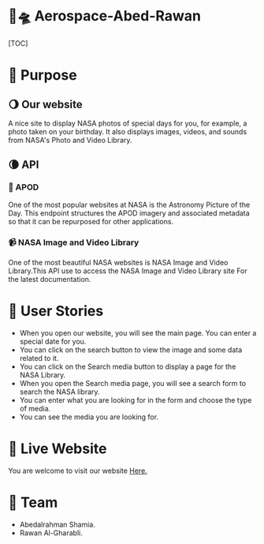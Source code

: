 # :satellite:🛸 Aerospace-Abed-Rawan

[TOC]

# :pushpin: Purpose 

## :waning_gibbous_moon: Our website 
A nice site to display NASA photos of special days for you, for example, a photo taken on your birthday. It also displays images, videos, and sounds from NASA's Photo and Video Library.
## :waning_crescent_moon: API 

### :satellite: APOD 
One of the most popular websites at NASA is the Astronomy Picture of the Day. This endpoint structures the APOD imagery and associated metadata so that it can be repurposed for other applications.

### :video_camera: NASA Image and Video Library 
One of the most beautiful NASA websites is NASA Image and Video Library.This API use to access the NASA Image and Video Library site For the latest documentation.

# :book: User Stories 
* When you open our website, you will see the main page. You can enter a special date for you.
* You can click on the search button to view the image and some data related to it.
* You can click on the Search media button to display a page for the NASA Library.
* When you open the Search media page, you will see a search form to search the NASA library.
* You can enter what you are looking for in the form and choose the type of media.
* You can see the media you are looking for.

# :link: Live Website 

You are welcome to visit our website [Here. ](https://gsg-g11.github.io/Aerospace-Abed-Rawan/)

# :busts_in_silhouette: Team 

* Abedalrahman Shamia.
* Rawan Al-Gharabli.